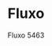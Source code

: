 ---
designer: Luca Casini
description: "Fluxo%20uses%20primary%20geometric%20shapes%2C%20starting%20from%20the%20section%20of%20its%20stem-like%20base%2C%20to%20generate%20a%20form%20with%20clean%20and%20minimalist%20lines.%20Coffee%20table%20with%20die-cast%20aluminium%20base%20with%20three%20legs%20and%20steel%20tube%20column.%20Available%20combined%20with%20tops%20of%20different%20sizes%20and%20finishes."
image_primary: img/Fluxo_5463_01_zoom.jpg
image_secondary: img/Fluxo_5463_02_zoom.jpg
manufacturer: Pedrali
href: https://www.pedrali.it/en/products/catalog/Table-FLUXO-5463/
subtitle: Fluxo 5463
title: Fluxo
image_thumb: img/Fluxo_5463_cover.jpg
tags: 
  - pedrali
  - central-base-tables
category: central-base-tables
slug: /manufacturers/pedrali/central-base-tables/luca-casini-fluxo
---